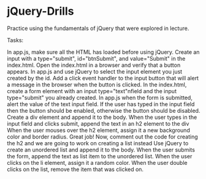 # jQuery-Drills

Practice using the fundamentals of jQuery that were explored in lecture.

Tasks:

In app.js, make sure all the HTML has loaded before using jQuery. 
Create an input with a type="submit", id="btnSubmit", and value="Submit" in the index.html. Open the index.html in a browser and verify that a button appears.
In app.js and use jQuery to select the input element you just created by the id.
Add a click event handler to the input button that will alert a message in the browser when the button is clicked. 
In the index.html, create a form element with an input type="text"nfield and the input type="submit" you already created.
In app.js when the form is submitted, alert the value of the text input field.
If the user has typed in the input field then the button should be enabled, otherwise the button should be disabled. 
Create a div element and append it to the body.
When the user types in the input field and clicks submit, append the text in an h2 element to the div
When the user mouses over the h2 element, assign it a new background color and border radius.
Great job! Now, comment out the code for creating the h2 and we are going to work on creating a list instead
Use jQuery to create an unordered list and append it to the body.
When the user submits the form, append the text as list item to the unordered list.
When the user clicks on the li element, assign it a random color.
When the user double clicks on the list, remove the item that was clicked on.